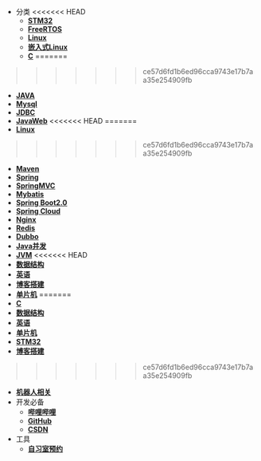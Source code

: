 - 分类
<<<<<<< HEAD
  - [**STM32**](/docs/STM32/STM32.md)         <!-- {docsify-ignore} -->
  - [**FreeRTOS**](/docs/FreeRTOS/FreeRTOS.md)
  - [**Linux**](/docs/linux/linux.md)
  - [**嵌入式Linux**](/docs/linux开发/linux开发.md)
  - [**C**](/docs/C/c.md)
=======
>>>>>>> ce57d6fd1b6ed96cca9743e17b7aa35e254909fb
  - [**JAVA**](/docs/java/java.md)
  - [**Mysql**](/docs/mysql/mysql.md)
  - [**JDBC**](/docs/jdbc/jdbc.md)
  - [**JavaWeb**](/docs/javaweb/javaweb.md)
<<<<<<< HEAD
=======
  - [**Linux**](/docs/linux/linux.md)
>>>>>>> ce57d6fd1b6ed96cca9743e17b7aa35e254909fb
  - [**Maven**](/docs/maven/maven.md)
  - [**Spring**](/docs/spring/spring.md)
  - [**SpringMVC**](/docs/springmvc/springmvc.md)
  - [**Mybatis**](/docs/mybatis/mybatis.md)
  - [**Spring Boot2.0**](/docs/springboot/springboot.md)
  - [**Spring Cloud**](/docs/springcloud/springclouddirectory.md)
  - [**Nginx**](/docs/nginx/nginx.md)
  - [**Redis**](/docs/redis/redis.md)
  - [**Dubbo**](/docs/dubbo/dubbo.md)
  - [**Java并发**](/docs/java并发/java并发.md)
  - [**JVM**](/docs/jvm/jvm.md)
<<<<<<< HEAD
  - [**数据结构**](/docs/数据结构/数据结构.md)
  - [**英语**](/docs/英语/英语目录.md)
  - [**博客搭建**](/docs/博客/博客.md)
  - [**单片机**](/docs/单片机/单片机.md)
=======
  - [**C**](/docs/C/c.md)
  - [**数据结构**](/docs/数据结构/数据结构.md)
  - [**英语**](/docs/英语/英语目录.md)
  - [**单片机**](/docs/单片机/单片机.md)
  - [**STM32**](/docs/STM32/STM32.md)
  - [**博客搭建**](/docs/博客/博客.md)
>>>>>>> ce57d6fd1b6ed96cca9743e17b7aa35e254909fb
  - [**机器人相关**](/docs/robot/robot.md)
- 开发必备
  - [**哔哩哔哩**](https://www.bilibili.com)
  - [**GitHub**](https://github.com/)
  - [**CSDN**](https://blog.csdn.net/)
- 工具
  - [**自习室预约**](/docs/其他/自习室.md)

